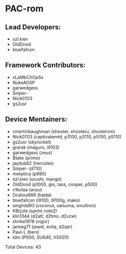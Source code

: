 PAC-rom
===========

Lead Developers:
-----------
* szl.kiev
* OldDroid
* bluefa1con

Framework Contributors:
-----------
* xLaMbChOpSx
* NukeAOSP
* garwedgess
* Sniper-
* Nick0703
* gs2usr

Device Mentainers:
----------
* cmartinbaughman (shooter, shooteru, shootervm)
* Nick0703 (captivatemtd, p3100, p3110, p5100, p5110)
* gs2usr (skyrocket)
* grarak (maguro, i9103)
* garwedgess (zeus)
* Blake (primo)
* jaydub82 (hercules)
* Sniper- (d710)
* metaiiica (p990)
* szl.kiev (urushi, mango)
* OldDroid (p1000, gio, tass, cooper, p500)
* n1kolaa (anzu)
* Druboo666 (haida)
* bluefa1con (i9100, i9100g, mako)
* singhdd93 (coconut, satsuma, smultron)
* KBizzle (sprint note2)
* klin1344 (d2att, d2tmo, d2vzw)
* shrike1978 (vigor)
* jamieg71 (jewel, evita, d2spr)
* Paul-L (beni)
* tdm (P930, SU640, VS920)

Total Devices: 43
